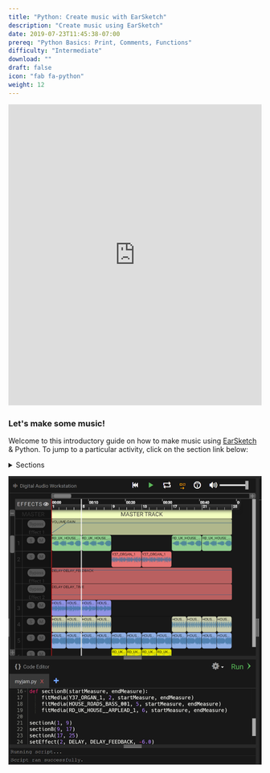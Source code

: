 ```yaml
---
title: "Python: Create music with EarSketch"
description: "Create music using EarSketch"
date: 2019-07-23T11:45:38-07:00
prereq: "Python Basics: Print, Comments, Functions"
difficulty: "Intermediate"
download: ""
draft: false
icon: "fab fa-python"
weight: 12
---
```

<iframe width="100%" height="600px" src="https://www.youtube.com/embed/g0u1CkbpUWQ" frameborder="0" allow="accelerometer; autoplay; encrypted-media; gyroscope; picture-in-picture" allowfullscreen></iframe>

### Let's make some music!

Welcome to this introductory guide on how to make music using
[EarSketch](https://en.wikipedia.org/wiki/EarSketch) & Python. To jump to a particular activity, click on the section link below:

<details>
<summary>Sections</summary>
<br>
{{% children %}}
</details>

![Cannot load image: earsketch-play-overview](img/screenshot-overview.png?classes=border,shadow)
